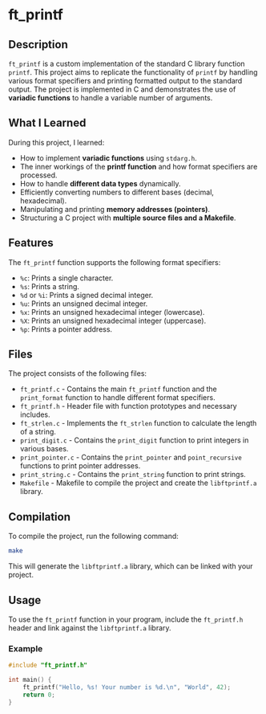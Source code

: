 # ft_printf

## Description

`ft_printf` is a custom implementation of the standard C library function `printf`. This project aims to replicate the functionality of `printf` by handling various format specifiers and printing formatted output to the standard output. The project is implemented in C and demonstrates the use of __variadic functions__ to handle a variable number of arguments.

## What I Learned

During this project, I learned:

- How to implement **variadic functions** using `stdarg.h`.
- The inner workings of the **printf function** and how format specifiers are processed.
- How to handle **different data types** dynamically.
- Efficiently converting numbers to different bases (decimal, hexadecimal).
- Manipulating and printing **memory addresses (pointers)**.
- Structuring a C project with **multiple source files and a Makefile**.

## Features

The `ft_printf` function supports the following format specifiers:

- `%c`: Prints a single character.
- `%s`: Prints a string.
- `%d` or `%i`: Prints a signed decimal integer.
- `%u`: Prints an unsigned decimal integer.
- `%x`: Prints an unsigned hexadecimal integer (lowercase).
- `%X`: Prints an unsigned hexadecimal integer (uppercase).
- `%p`: Prints a pointer address.

## Files

The project consists of the following files:

- `ft_printf.c` - Contains the main `ft_printf` function and the `print_format` function to handle different format specifiers.
- `ft_printf.h` - Header file with function prototypes and necessary includes.
- `ft_strlen.c` - Implements the `ft_strlen` function to calculate the length of a string.
- `print_digit.c` - Contains the `print_digit` function to print integers in various bases.
- `print_pointer.c` - Contains the `print_pointer` and `point_recursive` functions to print pointer addresses.
- `print_string.c` - Contains the `print_string` function to print strings.
- `Makefile` - Makefile to compile the project and create the `libftprintf.a` library.

## Compilation

To compile the project, run the following command:

```sh
make
```

This will generate the `libftprintf.a` library, which can be linked with your project.

## Usage

To use the `ft_printf` function in your program, include the `ft_printf.h` header and link against the `libftprintf.a` library.

### Example

```c
#include "ft_printf.h"

int main() {
    ft_printf("Hello, %s! Your number is %d.\n", "World", 42);
    return 0;
}
```


